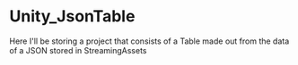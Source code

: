 # Unity_JsonTable
 Here I'll be storing a project that consists of a Table made out from the data of a JSON stored in StreamingAssets
